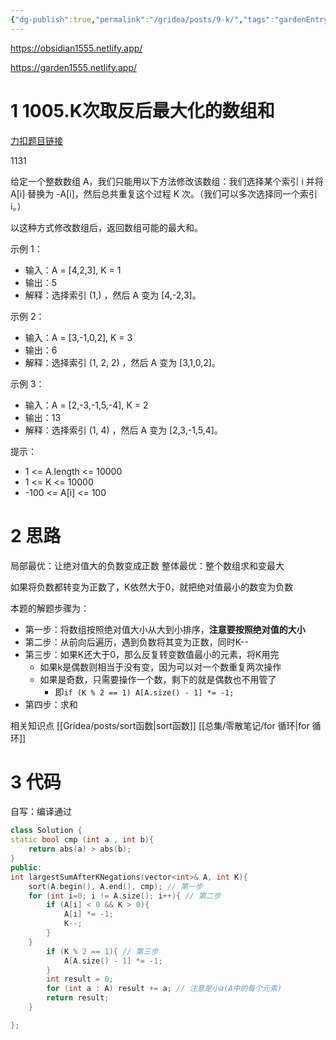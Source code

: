 ```yaml
---
{"dg-publish":true,"permalink":"/gridea/posts/9-k/","tags":"gardenEntry","dgHomeLink":true,"dgPassFrontmatter":false}
---
```


https://obsidian1555.netlify.app/


https://garden1555.netlify.app/

# 1 1005.K次取反后最大化的数组和

[力扣题目链接](https://leetcode-cn.com/problems/maximize-sum-of-array-after-k-negations/)


1131

给定一个整数数组 A，我们只能用以下方法修改该数组：我们选择某个索引 i 并将 A[i] 替换为 -A[i]，然后总共重复这个过程 K 次。（我们可以多次选择同一个索引 i。）

以这种方式修改数组后，返回数组可能的最大和。

示例 1：

-   输入：A = [4,2,3], K = 1
-   输出：5
-   解释：选择索引 (1,) ，然后 A 变为 [4,-2,3]。

示例 2：

-   输入：A = [3,-1,0,2], K = 3
-   输出：6
-   解释：选择索引 (1, 2, 2) ，然后 A 变为 [3,1,0,2]。

示例 3：

-   输入：A = [2,-3,-1,5,-4], K = 2
-   输出：13
-   解释：选择索引 (1, 4) ，然后 A 变为 [2,3,-1,5,4]。

提示：

-   1 <= A.length <= 10000
-   1 <= K <= 10000
-   -100 <= A[i] <= 100


# 2 思路

局部最优：让绝对值大的负数变成正数
整体最优：整个数组求和变最大

如果将负数都转变为正数了，K依然大于0，就把绝对值最小的数变为负数

本题的解题步骤为：

-   第一步：将数组按照绝对值大小从大到小排序，**注意要按照绝对值的大小**
-   第二步：从前向后遍历，遇到负数将其变为正数，同时K--
-   第三步：如果K还大于0，那么反复转变数值最小的元素，将K用完
	- 如果k是偶数则相当于没有变，因为可以对一个数重复两次操作
	- 如果是奇数，只需要操作一个数，剩下的就是偶数也不用管了
		- 即`if (K % 2 == 1) A[A.size() - 1] *= -1;`
-   第四步：求和

相关知识点
	[[Gridea/posts/sort函数|sort函数]]
	[[总集/零散笔记/for 循环|for 循环]]

# 3 代码


自写：编译通过
```cpp
class Solution {
static bool cmp (int a , int b){
    return abs(a) > abs(b);    
}
public:
int largestSumAfterKNegations(vector<int>& A, int K){
    sort(A.begin(), A.end(), cmp); // 第一步
    for (int i=0; i != A.size(); i++){ // 第二步
        if (A[i] < 0 && K > 0){
            A[i] *= -1;
            K--;
        }
    }
        if (K % 2 == 1){ // 第三步
            A[A.size() - 1] *= -1;
        }
        int result = 0;
        for (int a : A) result += a; // 注意是小a(A中的每个元素)
        return result;
    }

};
```
